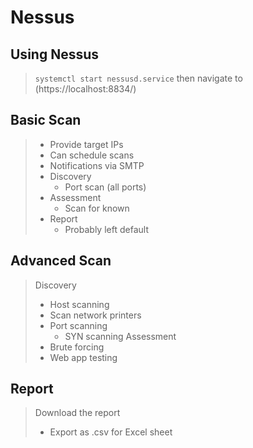 # Nessus

## Using Nessus
> `systemctl start nessusd.service` then navigate to (https://localhost:8834/)

## Basic Scan
> - Provide target IPs
> - Can schedule scans
> - Notifications via SMTP
> - Discovery
>   - Port scan (all ports)
> - Assessment
>   - Scan for known
> - Report
>   - Probably left default

## Advanced Scan
> Discovery
> - Host scanning
> - Scan network printers
> - Port scanning
>   - SYN scanning
> Assessment
> - Brute forcing
> - Web app testing

## Report
> Download the report
> - Export as .csv for Excel sheet